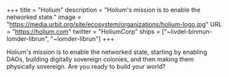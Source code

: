+++
title = "Holium"
description = "Holium's mission is to enable the networked state."
image = "https://media.urbit.org/site/ecosystem/organizations/holium-logo.jpg"
URL = "https://holium.com"
twitter = "HoliumCorp"
ships = ["~livdel-binmun-lomder-librun", "~lomder-librun"]
+++

Holium's mission is to enable the networked state, starting by enabling DAOs, building digitally sovereign colonies, and then making them physically sovereign.  Are you ready to build your world?